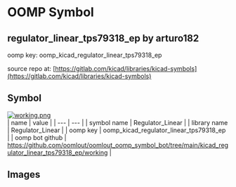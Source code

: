 # OOMP Symbol  
## regulator_linear_tps79318_ep  by arturo182  
  
oomp key: oomp_kicad_regulator_linear_tps79318_ep  
  
source repo at: [https://gitlab.com/kicad/libraries/kicad-symbols](https://gitlab.com/kicad/libraries/kicad-symbols)  
## Symbol  
  
[![working.png](working_600.png)](working.png)  
| name | value | 
| --- | --- | 
| symbol name | Regulator_Linear | 
| library name | Regulator_Linear | 
| oomp key | oomp_kicad_regulator_linear_tps79318_ep | 
| oomp bot github | https://github.com/oomlout/oomlout_oomp_symbol_bot/tree/main/kicad_regulator_linear_tps79318_ep/working | 
## Images  
